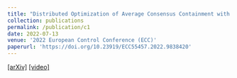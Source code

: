 ```yaml
---
title: "Distributed Optimization of Average Consensus Containment with Multiple Stationary Leaders"
collection: publications
permalink: /publication/c1
date: 2022-07-13
venue: '2022 European Control Conference (ECC)'
paperurl: 'https://doi.org/10.23919/ECC55457.2022.9838420'
---
```


[[arXiv]](https://arxiv.org/pdf/2203.16451.pdf) [[video]](https://drive.google.com/file/d/1qW4DWnIFgbMOK145zuk7dtH80cMMbmjV/view?usp=sharing)
